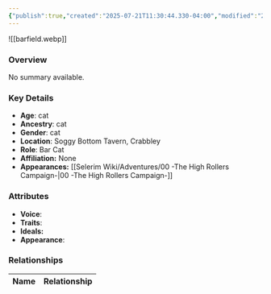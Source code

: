 ```yaml
---
{"publish":true,"created":"2025-07-21T11:30:44.330-04:00","modified":"2025-07-27T18:11:43.762-04:00","published":"2025-07-27T18:11:43.762-04:00","cssclasses":"","Age":"cat","Ancestry":"cat","Gender":"cat","Location":["Soggy Bottom Tavern, Crabbley"],"Role":["Bar Cat"],"Affiliation":["None"],"Appearances":["[[00 -The High Rollers Campaign-]]"]}
---
```



![[barfield.webp]]

### Overview
No summary available.

### Key Details
- **Age**: cat
- **Ancestry**: cat
- **Gender**: cat
- **Location**: Soggy Bottom Tavern, Crabbley
- **Role**: Bar Cat
- **Affiliation:** None
- **Appearances:** [[Selerim Wiki/Adventures/00 -The High Rollers Campaign-\|00 -The High Rollers Campaign-]]

### Attributes
- **Voice**: 
- **Traits**: 
- **Ideals:** 
- **Appearance**:

### Relationships

| Name  | Relationship |
| ----- | ------------ |
